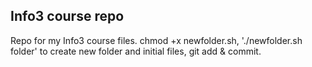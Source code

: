 Info3 course repo
-----------------

Repo for my Info3 course files.
chmod +x newfolder.sh, './newfolder.sh folder' to create new folder
and initial files, git add & commit.